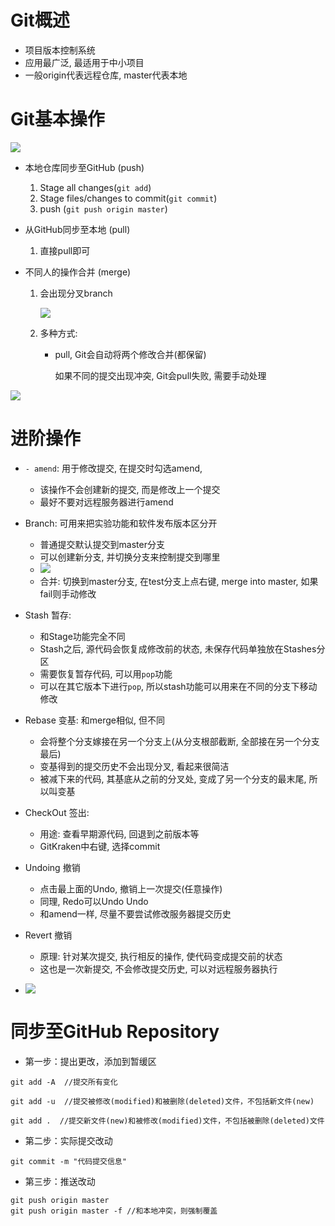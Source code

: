 # Git概述

+ 项目版本控制系统
+ 应用最广泛, 最适用于中小项目
+ 一般origin代表远程仓库, master代表本地



# Git基本操作

![](https://cdn.jsdelivr.net/gh/SalmonC/PicBed@main/1627286601589-1627286601543.png)

+ 本地仓库同步至GitHub (push)

  1. Stage all changes(`git add`)
  2. Stage files/changes to commit(`git commit`)
  3. push (`git push origin master`)

+ 从GitHub同步至本地 (pull)

  1. 直接pull即可

+ 不同人的操作合并 (merge)

  1. 会出现分叉branch

     ![](https://cdn.jsdelivr.net/gh/SalmonC/PicBed@main/1627286880919-1627286880837.png)

  2. 多种方式: 

     + pull, Git会自动将两个修改合并(都保留)

       如果不同的提交出现冲突, Git会pull失败, 需要手动处理



![](https://cdn.jsdelivr.net/gh/SalmonC/PicBed@main/1627287151573-1627287151494.png)



# 进阶操作

+ `- amend`: 用于修改提交, 在提交时勾选amend, 
  + 该操作不会创建新的提交, 而是修改上一个提交
  + 最好不要对远程服务器进行amend
+ Branch: 可用来把实验功能和软件发布版本区分开
  + 普通提交默认提交到master分支
  + 可以创建新分支, 并切换分支来控制提交到哪里
  + ![](https://cdn.jsdelivr.net/gh/SalmonC/PicBed@main/1627287561282-1627287561273.png)
  + 合并: 切换到master分支, 在test分支上点右键, merge into master, 如果fail则手动修改

+ Stash 暂存: 
  + 和Stage功能完全不同
  + Stash之后, 源代码会恢复成修改前的状态, 未保存代码单独放在Stashes分区
  + 需要恢复暂存代码, 可以用`pop`功能
  + 可以在其它版本下进行`pop`, 所以stash功能可以用来在不同的分支下移动修改
+ Rebase 变基: 和merge相似, 但不同
  + 会将整个分支嫁接在另一个分支上(从分支根部截断, 全部接在另一个分支最后)
  + 变基得到的提交历史不会出现分叉, 看起来很简洁
  + 被减下来的代码, 其基底从之前的分叉处, 变成了另一个分支的最末尾, 所以叫变基
+ CheckOut 签出: 
  + 用途: 查看早期源代码, 回退到之前版本等
  + GitKraken中右键, 选择commit
+ Undoing 撤销
  + 点击最上面的Undo, 撤销上一次提交(任意操作)
  + 同理, Redo可以Undo Undo
  + 和amend一样, 尽量不要尝试修改服务器提交历史
+ Revert 撤销
  + 原理: 针对某次提交, 执行相反的操作, 使代码变成提交前的状态
  + 这也是一次新提交, 不会修改提交历史, 可以对远程服务器执行
+ ![](https://cdn.jsdelivr.net/gh/SalmonC/PicBed@main/1627288787680-1627288787653.png)



# 同步至GitHub Repository

+ 第一步：提出更改，添加到暂缓区

```
git add -A  //提交所有变化

git add -u  //提交被修改(modified)和被删除(deleted)文件，不包括新文件(new)

git add .  //提交新文件(new)和被修改(modified)文件，不包括被删除(deleted)文件
```

+ 第二步：实际提交改动

```
git commit -m "代码提交信息"
```

+ 第三步：推送改动

```
git push origin master
git push origin master -f //和本地冲突，则强制覆盖
```



